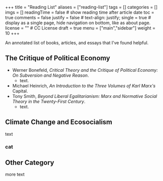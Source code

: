 +++
title = "Reading List"
aliases = ["reading-list"]
tags = []
categories = []
imgs = []
readingTime = false  # show reading time after article date
toc = true
comments = false
justify = false  # text-align: justify;
single = true  # display as a single page, hide navigation on bottom, like as about page.
license = ""  # CC License
draft = true
menu = ["main","sidebar"]
weight = 10
+++

An annotated list of books, articles, and essays that I've found helpful.

## The Critique of Political Economy

- Werner Bonefeld, _Critical Theory and the Critique of Political Economy: On Subversion and Negative Reason_.
  - text.
- Michael Heinrich, _An Introduction to the Three Volumes of Karl Marx's_ Capital.
- Tony Smith, _Beyond Liberal Egalitarianism: Marx and Normative Social Theory in the Twenty-First Century_.
  - text.

## Climate Change and Ecosocialism

text

### cat


## Other Category

more text

